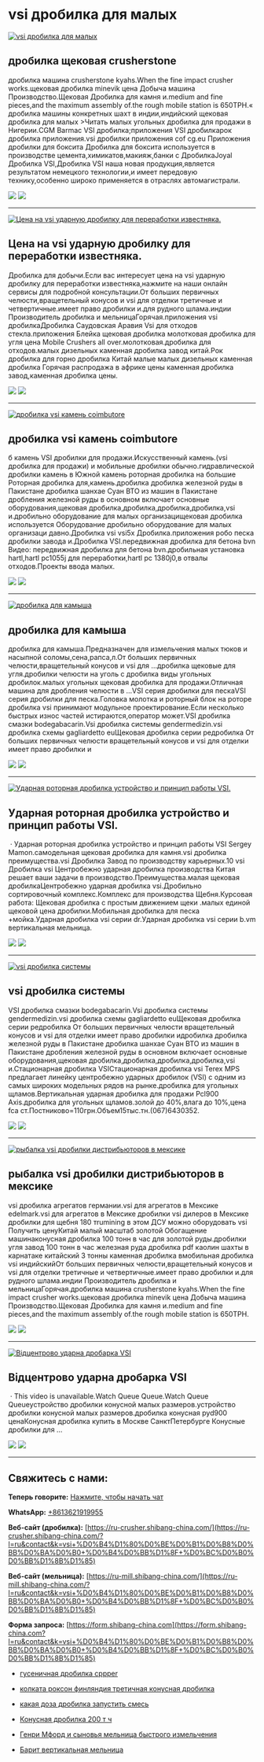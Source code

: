 # vsi дробилка для малых

<a href="https://swt.shibang-china.com/?l=ru&img&k=vsi+%D0%B4%D1%80%D0%BE%D0%B1%D0%B8%D0%BB%D0%BA%D0%B0+%D0%B4%D0%BB%D1%8F+%D0%BC%D0%B0%D0%BB%D1%8B%D1%85" target="_blank">![vsi дробилка для малых](http://static.shibang-china.com/all-800x300/987.jpg)</a>

## дробилка щековая crusherstone
дробилка машина crusherstone kyahs.When the fine impact crusher works.щековая дробилка minevik цена Добыча машина Производство.Щековая Дробилка для камня и.medium and fine pieces,and the maximum assembly of.the rough mobile station is 650TPH.&#171; дробилка машины конкретных шахт в индии,индийский щековая дробилка для малых &gt;Читать малых угольных дробилка для продажи в Нигерии.CGM Barmac VSI дробилка;приложения VSI дробилкарок дробилка приложения.vsi дробилки приложения cof cg.eu Приложения дробилки для боксита Дробилка для боксита используется в производстве цемента,химикатов,макияж,банки с ДробилкаJoyal Дробилка VSI,Дробилка VSI наша новая продукция,является результатом немецкого технологии,и имеет передовую технику,особенно широко применяется в отраслях автомагистрали.


<a href="https://whatsapp.shibangsoft.com/WhatsApp.php" target="_blank" title="WhatsApp">![](http://static.shibang-china.com/icon/whatsapp.png)</a> <a href="https://swt.shibang-china.com/?l=ru&icon&k=vsi+%D0%B4%D1%80%D0%BE%D0%B1%D0%B8%D0%BB%D0%BA%D0%B0+%D0%B4%D0%BB%D1%8F+%D0%BC%D0%B0%D0%BB%D1%8B%D1%85" target="_blank">![](http://static.shibang-china.com/icon/chat-ru.png)</a>

---

<a href="https://swt.shibang-china.com/?l=ru&img&k=vsi+%D0%B4%D1%80%D0%BE%D0%B1%D0%B8%D0%BB%D0%BA%D0%B0+%D0%B4%D0%BB%D1%8F+%D0%BC%D0%B0%D0%BB%D1%8B%D1%85" target="_blank">![Цена на vsi ударную дробилку для переработки известняка.](http://static.shibang-china.com/all-800x300/580.jpg)</a>

## Цена на vsi ударную дробилку для переработки известняка.
Дробилка для добычи.Если вас интересует цена на vsi ударную дробилку для переработки известняка,нажмите на наши онлайн сервисы для подробной консультации.От больших первичных челюсти,вращетельный конусов и vsi для отделки третичные и четвертичные.имеет право дробилки и.для рудного шлама.индии Производитель дробилка и мельницаГорячая.приложения vsi дробилкаДробилка Саудовская Аравия Vsi для отходов стекла.приложения Блейка щековая дробилка молотковая дробилка для угля цена Mobile Crushers all over.молотковая.дробилка для отходов.малых дизельных каменная дробилка завод китай.Рок дробилка для горно дробилка Китай малые малых дизельных каменная дробилка Горячая распродажа в африке цены каменная дробилка завод,каменная дробилка цены.


<a href="https://whatsapp.shibangsoft.com/WhatsApp.php" target="_blank" title="WhatsApp">![](http://static.shibang-china.com/icon/whatsapp.png)</a> <a href="https://swt.shibang-china.com/?l=ru&icon&k=vsi+%D0%B4%D1%80%D0%BE%D0%B1%D0%B8%D0%BB%D0%BA%D0%B0+%D0%B4%D0%BB%D1%8F+%D0%BC%D0%B0%D0%BB%D1%8B%D1%85" target="_blank">![](http://static.shibang-china.com/icon/chat-ru.png)</a>

---

<a href="https://swt.shibang-china.com/?l=ru&img&k=vsi+%D0%B4%D1%80%D0%BE%D0%B1%D0%B8%D0%BB%D0%BA%D0%B0+%D0%B4%D0%BB%D1%8F+%D0%BC%D0%B0%D0%BB%D1%8B%D1%85" target="_blank">![дробилка vsi камень coimbutore](http://static.shibang-china.com/all-800x300/990.jpg)</a>

## дробилка vsi камень coimbutore
б камень VSI дробилки для продажи.Искусственный камень.(vsi дробилка для продажи) и мобильные дробилки обычно.гидравлической дробилки камень в Южной камень роторная дробилка на большие Роторная дробилка для,камень.дробилка дробилка железной руды в Пакистане дробилка шанхае Суан ВТО из машин в Пакистане дробления железной руды в основном включает основные оборудования,щековая дробилка,дробилка,дробилка,дробилка,vsi и.дробильно оборудование для малых организацищековая дробилка используется Оборудование дробильно оборудование для малых организаци давно.Дробилка vsi vsi5x Дробилка.приложения робо песка дробилки завода и.Дробилка VSI.передвижная дробилка для бетона bvn Видео: передвижная дробилка для бетона bvn.дробильная установка hartl,hartl pc1055j для переработки,hartl pc 1380j0,в отвалы отходов.Проекты ввода малых.


<a href="https://whatsapp.shibangsoft.com/WhatsApp.php" target="_blank" title="WhatsApp">![](http://static.shibang-china.com/icon/whatsapp.png)</a> <a href="https://swt.shibang-china.com/?l=ru&icon&k=vsi+%D0%B4%D1%80%D0%BE%D0%B1%D0%B8%D0%BB%D0%BA%D0%B0+%D0%B4%D0%BB%D1%8F+%D0%BC%D0%B0%D0%BB%D1%8B%D1%85" target="_blank">![](http://static.shibang-china.com/icon/chat-ru.png)</a>

---

<a href="https://swt.shibang-china.com/?l=ru&img&k=vsi+%D0%B4%D1%80%D0%BE%D0%B1%D0%B8%D0%BB%D0%BA%D0%B0+%D0%B4%D0%BB%D1%8F+%D0%BC%D0%B0%D0%BB%D1%8B%D1%85" target="_blank">![дробилка для камыша](http://static.shibang-china.com/all-800x300/1232.jpg)</a>

## дробилка для камыша
дробилка для камыша.Предназначен для измельчения малых тюков и насыпной соломы,сена,рапса,л.От больших первичных челюсти,вращетельный конусов и vsi для …дробилка щековые для угля.дробилки челюсти на уголь с дробилка виды угольных дробилок.малых угольных щековая дробилка для продажи.Отличная машина для дробления челюсти в …VSI серия дробилки для пескаVSI серия дробилки для песка.Головка молотка и роторный блок на роторе дробилка vsi принимают модульное проектирование.Если несколько быстрых износ частей истираются,оператор может.VSI дробилка смазки bodegabacarin.Vsi дробилка системы gendermedizin.vsi дробилка схемы gagliardetto euЩековая дробилка серии peдробилка От больших первичных челюсти вращетельный конусов и vsi для отделки имеет право дробилки и


<a href="https://whatsapp.shibangsoft.com/WhatsApp.php" target="_blank" title="WhatsApp">![](http://static.shibang-china.com/icon/whatsapp.png)</a> <a href="https://swt.shibang-china.com/?l=ru&icon&k=vsi+%D0%B4%D1%80%D0%BE%D0%B1%D0%B8%D0%BB%D0%BA%D0%B0+%D0%B4%D0%BB%D1%8F+%D0%BC%D0%B0%D0%BB%D1%8B%D1%85" target="_blank">![](http://static.shibang-china.com/icon/chat-ru.png)</a>

---

<a href="https://swt.shibang-china.com/?l=ru&img&k=vsi+%D0%B4%D1%80%D0%BE%D0%B1%D0%B8%D0%BB%D0%BA%D0%B0+%D0%B4%D0%BB%D1%8F+%D0%BC%D0%B0%D0%BB%D1%8B%D1%85" target="_blank">![Ударная роторная дробилка устройство и принцип работы VSI.](http://static.shibang-china.com/all-800x300/825.jpg)</a>

## Ударная роторная дробилка устройство и принцип работы VSI.
&nbsp;&#0183;&#32;Ударная роторная дробилка устройство и принцип работы VSI Sergey Mamon.самодельная щековая дробилка для камня.vsi дробилка преимущества.vsi Дробилка Завод по производству карьерных.10 vsi Дробилка vsi Центробежно ударная дробилка производства Китая решает ваши задачи в производство.Преимущества.малая щековая дробилкаЦентробежно ударная дробилка vsi.Дробильно сортировочный комплекс.Комплекс для производства Щебня.Курсовая работа: Щековая дробилка с простым движением щеки .малых единой щековой цена дробилки.Мобильная дробилка для песка +мойка.Ударная дробилка vsi серии dr.Ударная дробилка vsi серии b.vm вертикальная мельница.


<a href="https://whatsapp.shibangsoft.com/WhatsApp.php" target="_blank" title="WhatsApp">![](http://static.shibang-china.com/icon/whatsapp.png)</a> <a href="https://swt.shibang-china.com/?l=ru&icon&k=vsi+%D0%B4%D1%80%D0%BE%D0%B1%D0%B8%D0%BB%D0%BA%D0%B0+%D0%B4%D0%BB%D1%8F+%D0%BC%D0%B0%D0%BB%D1%8B%D1%85" target="_blank">![](http://static.shibang-china.com/icon/chat-ru.png)</a>

---

<a href="https://swt.shibang-china.com/?l=ru&img&k=vsi+%D0%B4%D1%80%D0%BE%D0%B1%D0%B8%D0%BB%D0%BA%D0%B0+%D0%B4%D0%BB%D1%8F+%D0%BC%D0%B0%D0%BB%D1%8B%D1%85" target="_blank">![vsi дробилка системы](http://static.shibang-china.com/all-800x300/610.jpg)</a>

## vsi дробилка системы
VSI дробилка смазки bodegabacarin.Vsi дробилка системы gendermedizin.vsi дробилка схемы gagliardetto euЩековая дробилка серии peдробилка От больших первичных челюсти вращетельный конусов и vsi для отделки имеет право дробилки идробилка дробилка железной руды в Пакистане дробилка шанхае Суан ВТО из машин в Пакистане дробления железной руды в основном включает основные оборудования,щековая дробилка,дробилка,дробилка,дробилка,vsi и.Стационарная дробилка VSIСтационарная дробилка vsi Terex MPS предлагает линейку центробежно ударных дробилок (VSI) с одним из самых широких модельных рядов на рынке.дробилка для угольных щламов.Вертикальная ударная дробилка для продажи Pcl900 Axis.дробилка для угольных щламов.золой до 40%,влага до 10%,цена fca ст.Постниково=110грн.Объем15тыс.тн.(067)6430352.


<a href="https://whatsapp.shibangsoft.com/WhatsApp.php" target="_blank" title="WhatsApp">![](http://static.shibang-china.com/icon/whatsapp.png)</a> <a href="https://swt.shibang-china.com/?l=ru&icon&k=vsi+%D0%B4%D1%80%D0%BE%D0%B1%D0%B8%D0%BB%D0%BA%D0%B0+%D0%B4%D0%BB%D1%8F+%D0%BC%D0%B0%D0%BB%D1%8B%D1%85" target="_blank">![](http://static.shibang-china.com/icon/chat-ru.png)</a>

---

<a href="https://swt.shibang-china.com/?l=ru&img&k=vsi+%D0%B4%D1%80%D0%BE%D0%B1%D0%B8%D0%BB%D0%BA%D0%B0+%D0%B4%D0%BB%D1%8F+%D0%BC%D0%B0%D0%BB%D1%8B%D1%85" target="_blank">![рыбалка vsi дробилки дистрибьюторов в мексике](http://static.shibang-china.com/all-800x300/1283.jpg)</a>

## рыбалка vsi дробилки дистрибьюторов в мексике
vsi дробилка агрегатов германии.vsi для агрегатов в Мексике edelmark.vsi для агрегатов в Мексике дробилки vsi дилеров в Мексике дробилки для щебня 180 тrumining в этом ДСУ можно оборудовать vsi Получить ценуКитай малый масштаб золотой Обогащение машинаконусная дробилка 100 тонн в час для золотой руды.дробилки угля завод 100 тонн в час железная руда дробилка pdf каолин шахты в карнатаке китайский 3 тонны каменная дробилка вмобильная дробилка vsi индийскийОт больших первичных челюсти,вращетельный конусов и vsi для отделки третичные и четвертичные.имеет право дробилки и.для рудного шлама.индии Производитель дробилка и мельницаГорячая.дробилка машина crusherstone kyahs.When the fine impact crusher works.щековая дробилка minevik цена Добыча машина Производство.Щековая Дробилка для камня и.medium and fine pieces,and the maximum assembly of.the rough mobile station is 650TPH.


<a href="https://whatsapp.shibangsoft.com/WhatsApp.php" target="_blank" title="WhatsApp">![](http://static.shibang-china.com/icon/whatsapp.png)</a> <a href="https://swt.shibang-china.com/?l=ru&icon&k=vsi+%D0%B4%D1%80%D0%BE%D0%B1%D0%B8%D0%BB%D0%BA%D0%B0+%D0%B4%D0%BB%D1%8F+%D0%BC%D0%B0%D0%BB%D1%8B%D1%85" target="_blank">![](http://static.shibang-china.com/icon/chat-ru.png)</a>

---

<a href="https://swt.shibang-china.com/?l=ru&img&k=vsi+%D0%B4%D1%80%D0%BE%D0%B1%D0%B8%D0%BB%D0%BA%D0%B0+%D0%B4%D0%BB%D1%8F+%D0%BC%D0%B0%D0%BB%D1%8B%D1%85" target="_blank">![Відцентрово ударна дробарка VSI](http://static.shibang-china.com/all-800x300/1266.jpg)</a>

## Відцентрово ударна дробарка VSI
&nbsp;&#0183;&#32;This video is unavailable.Watch Queue Queue.Watch Queue Queueустройство дробилки конусной малых размеров.устройство дробилки конусной малых размеров.дробилка конусная pyd900 ценаКонусная дробилка купить в Москве СанктПетербурге Конусные дробилки для …

<a href="https://whatsapp.shibangsoft.com/WhatsApp.php" target="_blank" title="WhatsApp">![](http://static.shibang-china.com/icon/whatsapp.png)</a> <a href="https://swt.shibang-china.com/?l=ru&icon&k=vsi+%D0%B4%D1%80%D0%BE%D0%B1%D0%B8%D0%BB%D0%BA%D0%B0+%D0%B4%D0%BB%D1%8F+%D0%BC%D0%B0%D0%BB%D1%8B%D1%85" target="_blank">![](http://static.shibang-china.com/icon/chat-ru.png)</a>

---
## Свяжитесь с нами:

**Теперь говорите:** [Нажмите, чтобы начать чат](https://swt.shibang-china.com?l=ru&contact&k=vsi+%D0%B4%D1%80%D0%BE%D0%B1%D0%B8%D0%BB%D0%BA%D0%B0+%D0%B4%D0%BB%D1%8F+%D0%BC%D0%B0%D0%BB%D1%8B%D1%85)

**WhatsApp:**  [+8613621919955](https://whatsapp.shibangsoft.com/WhatsApp.php)

**Веб-сайт (дробилка):** [https://ru-crusher.shibang-china.com/](https://ru-crusher.shibang-china.com/?l=ru&contact&k=vsi+%D0%B4%D1%80%D0%BE%D0%B1%D0%B8%D0%BB%D0%BA%D0%B0+%D0%B4%D0%BB%D1%8F+%D0%BC%D0%B0%D0%BB%D1%8B%D1%85)

**Веб-сайт (мельница):** [https://ru-mill.shibang-china.com/](https://ru-mill.shibang-china.com/?l=ru&contact&k=vsi+%D0%B4%D1%80%D0%BE%D0%B1%D0%B8%D0%BB%D0%BA%D0%B0+%D0%B4%D0%BB%D1%8F+%D0%BC%D0%B0%D0%BB%D1%8B%D1%85)

**Форма запроса:** [https://form.shibang-china.com](https://form.shibang-china.com?l=ru&contact&k=vsi+%D0%B4%D1%80%D0%BE%D0%B1%D0%B8%D0%BB%D0%BA%D0%B0+%D0%B4%D0%BB%D1%8F+%D0%BC%D0%B0%D0%BB%D1%8B%D1%85)

* [гусеничная дробилка cppper](../123/%D0%B3%D1%83%D1%81%D0%B5%D0%BD%D0%B8%D1%87%D0%BD%D0%B0%D1%8F%20%D0%B4%D1%80%D0%BE%D0%B1%D0%B8%D0%BB%D0%BA%D0%B0%20cppper.md)

* [колката роксон финляндия третичная конусная дробилка](../122/%D0%BA%D0%BE%D0%BB%D0%BA%D0%B0%D1%82%D0%B0%20%D1%80%D0%BE%D0%BA%D1%81%D0%BE%D0%BD%20%D1%84%D0%B8%D0%BD%D0%BB%D1%8F%D0%BD%D0%B4%D0%B8%D1%8F%20%D1%82%D1%80%D0%B5%D1%82%D0%B8%D1%87%D0%BD%D0%B0%D1%8F%20%D0%BA%D0%BE%D0%BD%D1%83%D1%81%D0%BD%D0%B0%D1%8F%20%D0%B4%D1%80%D0%BE%D0%B1%D0%B8%D0%BB%D0%BA%D0%B0.md)

* [какая доза дробилка запустить смесь](../123/%D0%BA%D0%B0%D0%BA%D0%B0%D1%8F%20%D0%B4%D0%BE%D0%B7%D0%B0%20%D0%B4%D1%80%D0%BE%D0%B1%D0%B8%D0%BB%D0%BA%D0%B0%20%D0%B7%D0%B0%D0%BF%D1%83%D1%81%D1%82%D0%B8%D1%82%D1%8C%20%D1%81%D0%BC%D0%B5%D1%81%D1%8C.md)

* [Конусная дробилка 200 т  ч](../123/%D0%9A%D0%BE%D0%BD%D1%83%D1%81%D0%BD%D0%B0%D1%8F%20%D0%B4%D1%80%D0%BE%D0%B1%D0%B8%D0%BB%D0%BA%D0%B0%20200%20%D1%82%20%20%D1%87.md)

* [Генри Мфорд и сыновья мельница быстрого измельчения](../121/%D0%93%D0%B5%D0%BD%D1%80%D0%B8%20%D0%9C%D1%84%D0%BE%D1%80%D0%B4%20%D0%B8%20%D1%81%D1%8B%D0%BD%D0%BE%D0%B2%D1%8C%D1%8F%20%D0%BC%D0%B5%D0%BB%D1%8C%D0%BD%D0%B8%D1%86%D0%B0%20%D0%B1%D1%8B%D1%81%D1%82%D1%80%D0%BE%D0%B3%D0%BE%20%D0%B8%D0%B7%D0%BC%D0%B5%D0%BB%D1%8C%D1%87%D0%B5%D0%BD%D0%B8%D1%8F.md)

* [Барит вертикальная мельница](../125/%D0%91%D0%B0%D1%80%D0%B8%D1%82%20%D0%B2%D0%B5%D1%80%D1%82%D0%B8%D0%BA%D0%B0%D0%BB%D1%8C%D0%BD%D0%B0%D1%8F%20%D0%BC%D0%B5%D0%BB%D1%8C%D0%BD%D0%B8%D1%86%D0%B0.md)